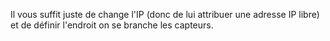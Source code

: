 Il vous suffit juste de change l'IP (donc de lui attribuer une adresse IP libre) et de définir l'endroit on se branche les capteurs.
